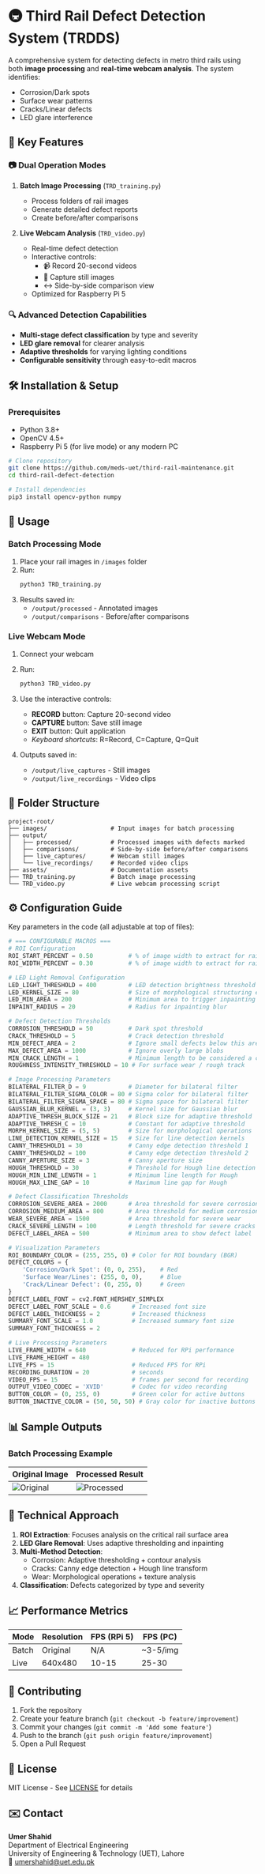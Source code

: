 # 🚇 Third Rail Defect Detection System (TRDDS)


A comprehensive system for detecting defects in metro third rails using both **image processing** and **real-time webcam analysis**. The system identifies:
- Corrosion/Dark spots
- Surface wear patterns
- Cracks/Linear defects
- LED glare interference

## 🌟 Key Features

### 📷 Dual Operation Modes
1. **Batch Image Processing** (`TRD_training.py`)
   - Process folders of rail images
   - Generate detailed defect reports
   - Create before/after comparisons

2. **Live Webcam Analysis** (`TRD_video.py`)
   - Real-time defect detection
   - Interactive controls:
     - 📹 Record 20-second videos
     - 📸 Capture still images
     - ↔️ Side-by-side comparison view
   - Optimized for Raspberry Pi 5

### 🔍 Advanced Detection Capabilities
- **Multi-stage defect classification** by type and severity
- **LED glare removal** for clearer analysis
- **Adaptive thresholds** for varying lighting conditions
- **Configurable sensitivity** through easy-to-edit macros

## 🛠️ Installation & Setup

### Prerequisites
- Python 3.8+
- OpenCV 4.5+
- Raspberry Pi 5 (for live mode) or any modern PC

```bash
# Clone repository
git clone https://github.com/meds-uet/third-rail-maintenance.git
cd third-rail-defect-detection

# Install dependencies
pip3 install opencv-python numpy
```

## 🚀 Usage

### Batch Processing Mode
1. Place your rail images in `/images` folder
2. Run:
   ```bash
   python3 TRD_training.py
   ```
3. Results saved in:
   - `/output/processed` - Annotated images
   - `/output/comparisons` - Before/after comparisons

### Live Webcam Mode
1. Connect your webcam
2. Run:
   ```bash
   python3 TRD_video.py
   ```
3. Use the interactive controls:
   - **RECORD** button: Capture 20-second video
   - **CAPTURE** button: Save still image
   - **EXIT** button: Quit application
   - *Keyboard shortcuts*: R=Record, C=Capture, Q=Quit

4. Outputs saved in:
   - `/output/live_captures` - Still images
   - `/output/live_recordings` - Video clips

## 📂 Folder Structure
```
project-root/
├── images/                  # Input images for batch processing
├── output/
│   ├── processed/           # Processed images with defects marked
│   ├── comparisons/         # Side-by-side before/after comparisons
│   ├── live_captures/       # Webcam still images
│   └── live_recordings/     # Recorded video clips
├── assets/                  # Documentation assets
├── TRD_training.py          # Batch image processing 
└── TRD_video.py             # Live webcam processing script
```

## ⚙️ Configuration Guide
Key parameters in the code (all adjustable at top of files):

```python
# === CONFIGURABLE MACROS ===
# ROI Configuration
ROI_START_PERCENT = 0.50          # % of image width to extract for rail ROI
ROI_WIDTH_PERCENT = 0.30          # % of image width to extract for rail ROI

# LED Light Removal Configuration
LED_LIGHT_THRESHOLD = 400         # LED detection brightness threshold
LED_KERNEL_SIZE = 80              # Size of morphological structuring element
LED_MIN_AREA = 200                # Minimum area to trigger inpainting
INPAINT_RADIUS = 20               # Radius for inpainting blur

# Defect Detection Thresholds
CORROSION_THRESHOLD = 50          # Dark spot threshold
CRACK_THRESHOLD = 5               # Crack detection threshold
MIN_DEFECT_AREA = 2               # Ignore small defects below this area
MAX_DEFECT_AREA = 1000            # Ignore overly large blobs
MIN_CRACK_LENGTH = 1              # Minimum length to be considered a crack
ROUGHNESS_INTENSITY_THRESHOLD = 10 # For surface wear / rough track

# Image Processing Parameters
BILATERAL_FILTER_D = 9            # Diameter for bilateral filter
BILATERAL_FILTER_SIGMA_COLOR = 80 # Sigma color for bilateral filter
BILATERAL_FILTER_SIGMA_SPACE = 80 # Sigma space for bilateral filter
GAUSSIAN_BLUR_KERNEL = (3, 3)     # Kernel size for Gaussian blur
ADAPTIVE_THRESH_BLOCK_SIZE = 21   # Block size for adaptive threshold
ADAPTIVE_THRESH_C = 10            # Constant for adaptive threshold
MORPH_KERNEL_SIZE = (5, 5)        # Size for morphological operations
LINE_DETECTION_KERNEL_SIZE = 15   # Size for line detection kernels
CANNY_THRESHOLD1 = 30             # Canny edge detection threshold 1
CANNY_THRESHOLD2 = 100            # Canny edge detection threshold 2
CANNY_APERTURE_SIZE = 3           # Canny aperture size
HOUGH_THRESHOLD = 30              # Threshold for Hough line detection
HOUGH_MIN_LINE_LENGTH = 1         # Minimum line length for Hough
HOUGH_MAX_LINE_GAP = 10           # Maximum line gap for Hough

# Defect Classification Thresholds
CORROSION_SEVERE_AREA = 2000      # Area threshold for severe corrosion
CORROSION_MEDIUM_AREA = 800       # Area threshold for medium corrosion
WEAR_SEVERE_AREA = 1500           # Area threshold for severe wear
CRACK_SEVERE_LENGTH = 100         # Length threshold for severe cracks
DEFECT_LABEL_AREA = 500           # Minimum area to show defect label

# Visualization Parameters
ROI_BOUNDARY_COLOR = (255, 255, 0) # Color for ROI boundary (BGR)
DEFECT_COLORS = {
    'Corrosion/Dark Spot': (0, 0, 255),    # Red
    'Surface Wear/Lines': (255, 0, 0),     # Blue
    'Crack/Linear Defect': (0, 255, 0)     # Green
}
DEFECT_LABEL_FONT = cv2.FONT_HERSHEY_SIMPLEX
DEFECT_LABEL_FONT_SCALE = 0.6      # Increased font size
DEFECT_LABEL_THICKNESS = 2         # Increased thickness
SUMMARY_FONT_SCALE = 1.0           # Increased summary font size
SUMMARY_FONT_THICKNESS = 2

# Live Processing Parameters
LIVE_FRAME_WIDTH = 640             # Reduced for RPi performance
LIVE_FRAME_HEIGHT = 480
LIVE_FPS = 15                      # Reduced FPS for RPi
RECORDING_DURATION = 20            # seconds
VIDEO_FPS = 15                     # frames per second for recording
OUTPUT_VIDEO_CODEC = 'XVID'        # Codec for video recording
BUTTON_COLOR = (0, 255, 0)         # Green color for active buttons
BUTTON_INACTIVE_COLOR = (50, 50, 50) # Gray color for inactive buttons
```

## 📊 Sample Outputs

### Batch Processing Example
| Original Image | Processed Result |
|----------------|------------------|
| ![Original](assets/sample_original.jpg) | ![Processed](assets/sample_processed.jpg) |


## 🧩 Technical Approach
1. **ROI Extraction**: Focuses analysis on the critical rail surface area
2. **LED Glare Removal**: Uses adaptive thresholding and inpainting
3. **Multi-Method Detection**:
   - Corrosion: Adaptive thresholding + contour analysis
   - Cracks: Canny edge detection + Hough line transform
   - Wear: Morphological operations + texture analysis
4. **Classification**: Defects categorized by type and severity

## 📈 Performance Metrics
| Mode          | Resolution | FPS (RPi 5) | FPS (PC) |
|---------------|-----------|------------|----------|
| Batch         | Original  | N/A        | ~3-5/img |
| Live          | 640x480   | 10-15      | 25-30    |

## 🤝 Contributing
1. Fork the repository
2. Create your feature branch (`git checkout -b feature/improvement`)
3. Commit your changes (`git commit -m 'Add some feature'`)
4. Push to the branch (`git push origin feature/improvement`)
5. Open a Pull Request

## 📜 License
MIT License - See [LICENSE](LICENSE) for details

## ✉️ Contact
**Umer Shahid**  
Department of Electrical Engineering  
University of Engineering & Technology (UET), Lahore  
📧 umershahid@uet.edu.pk